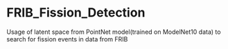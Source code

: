 # FRIB_Fission_Detection
Usage of  latent space  from PointNet model(trained on ModelNet10 data) to search for fission events  in data from FRIB
